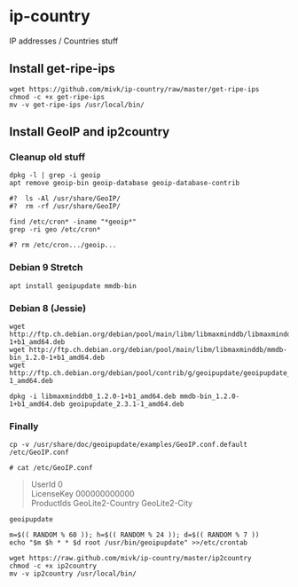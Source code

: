 # ip-country
IP addresses / Countries stuff

## Install get-ripe-ips

    wget https://github.com/mivk/ip-country/raw/master/get-ripe-ips
    chmod -c +x get-ripe-ips 
    mv -v get-ripe-ips /usr/local/bin/

## Install GeoIP and ip2country

### Cleanup old stuff

    dpkg -l | grep -i geoip
    apt remove geoip-bin geoip-database geoip-database-contrib

    #?	ls -Al /usr/share/GeoIP/
    #?	rm -rf /usr/share/GeoIP/

    find /etc/cron* -iname "*geoip*"
    grep -ri geo /etc/cron*

    #? rm /etc/cron.../geoip...

### Debian 9 Stretch

    apt install geoipupdate mmdb-bin

### Debian 8 (Jessie)

    wget http://ftp.ch.debian.org/debian/pool/main/libm/libmaxminddb/libmaxminddb0_1.2.0-1+b1_amd64.deb
    wget http://ftp.ch.debian.org/debian/pool/main/libm/libmaxminddb/mmdb-bin_1.2.0-1+b1_amd64.deb
    wget http://ftp.ch.debian.org/debian/pool/contrib/g/geoipupdate/geoipupdate_2.3.1-1_amd64.deb

    dpkg -i libmaxminddb0_1.2.0-1+b1_amd64.deb mmdb-bin_1.2.0-1+b1_amd64.deb geoipupdate_2.3.1-1_amd64.deb

### Finally

    cp -v /usr/share/doc/geoipupdate/examples/GeoIP.conf.default /etc/GeoIP.conf

    # cat /etc/GeoIP.conf

> UserId 0<br>
> LicenseKey 000000000000<br>
> ProductIds GeoLite2-Country GeoLite2-City<br>

    geoipupdate

    m=$(( RANDOM % 60 )); h=$(( RANDOM % 24 )); d=$(( RANDOM % 7 ))
    echo "$m $h * * $d root /usr/bin/geoipupdate" >>/etc/crontab

    wget https://raw.github.com/mivk/ip-country/master/ip2country
    chmod -c +x ip2country
    mv -v ip2country /usr/local/bin/
